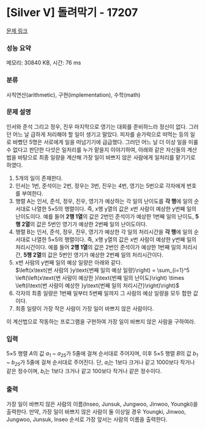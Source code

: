 # [Silver V] 돌려막기 - 17207 

[문제 링크](https://www.acmicpc.net/problem/17207) 

### 성능 요약

메모리: 30840 KB, 시간: 76 ms

### 분류

사칙연산(arithmetic), 구현(implementation), 수학(math)

### 문제 설명

<p>인서와 준석 그리고 정우, 진우 마지막으로 영기는 대회를 준비하느라 정신이 없다. 그러던 어느 날 급하게 처리해야 할 일이 생기고 말았다. 피자를 숟가락으로 떠먹는 등의 일로 바빴던 5명은 서로에게 일을 떠넘기기에 급급했다. 그러던 어느 날 더 이상 일을 미룰 수 없다고 판단한 다섯은 일처리를 누가 맡을지 이야기하여, 아래와 같은 자신들의 계산법을 바탕으로 최종 일량을 계산해 가장 일이 바쁘지 않은 사람에게 일처리를 맡기기로 하였다.</p>

<ol>
	<li>5개의 일이 존재한다.</li>
	<li>인서는 1번, 준석이는 2번, 정우는 3번, 진우는 4번, 영기는 5번으로 각자에게 번호를 부여한다.</li>
	<li>행렬 A는 인서, 준석, 정우, 진우, 영기가 예상하는 각 일의 난이도를 <strong>각 행</strong>에 일의 순서대로 나열한 5×5의 행렬이다. 즉, x행 y열의 값은 x번 사람이 예상한 y번째 일의 난이도이다. 예를 들어 <strong>2행 1열</strong>의 값은 2번인 준석이가 예상한 1번째 일의 난이도, <strong>5행 2열</strong>의 값은 5번인 영기가 예상한 2번째 일의 난이도이다.</li>
	<li>행렬 B는 인서, 준석, 정우, 진우, 영기가 예상한 각 일의 처리시간을 <strong>각 행</strong>에 일의 순서대로 나열한 5×5의 행렬이다. 즉, x행 y열의 값은 x번 사람이 예상한 y번째 일의 처리시간이다. 예를 들어 <strong>2행 1열</strong>의 값은 2번인 준석이가 예상한 1번째 일의 처리시간, <strong>5행 2열</strong>의 값은 5번인 영기가 예상한 2번째 일의 처리시간이다.</li>
	<li>x번 사람의 y번째 일의 예상 일량은 아래와 같다.<br>
	$\left(x\text{번 사람의 }y\text{번째 일의 예상 일량}\right) = \sum_{i=1}^5 \left(\left(x\text{번 사람이 예상한 }i\text{번째 일의 난이도}\right) \times \left(i\text{번 사람이 예상한 }y\text{번째 일의 처리시간}\right)\right)$</li>
	<li>각자의 최종 일량은 1번째 일부터 5번째 일까지 그 사람의 예상 일량을 모두 합한 값이다.</li>
	<li>최종 일량이 가장 작은 사람이 가장 일이 바쁘지 않은 사람이다.</li>
</ol>

<p>이 계산법으로 작동하는 프로그램을 구현하여 가장 일이 바쁘지 않은 사람을 구하여라.</p>

### 입력 

 <p>5×5 행렬 <em>A</em>의 값 <em>a<sub>1</sub> ~ a<sub>25</sub></em>가 5줄에 걸쳐 순서대로 주어지며, 이후 5×5 행렬 <em>B</em>의 값<em> b<sub>1 </sub>~ b<sub>25</sub></em>가 5줄에 걸쳐 순서대로 주어진다. 단, <em>a<sub>i</sub></em>는 1보다 크거나 같고 1000보다 작거나 같은 정수이며, <em>b<sub>i</sub></em>는 1보다 크거나 같고 100보다 작거나 같은 정수이다.</p>

### 출력 

 <p>가장 일이 바쁘지 않은 사람의 이름(Inseo, Junsuk, Jungwoo, Jinwoo, Youngki)을 출력한다. 만약, 가장 일이 바쁘지 않은 사람이 둘 이상일 경우 Youngki, Jinwoo, Jungwoo, Junsuk, Inseo 순서로 가장 앞서는 사람의 이름을 출력한다.</p>

